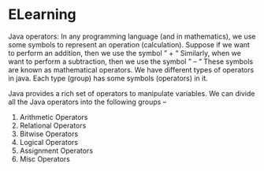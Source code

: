 # ELearning
Java operators: In any programming language (and in mathematics), we use some symbols to represent an operation (calculation).
Suppose if we want to perform an addition, then we use the symbol
  ” + “ Similarly, when we want to perform a subtraction, then we use the symbol  ” – “ These symbols are known as mathematical operators. We have different  types of operators in java. Each type (group) has some symbols (operators) in it.

Java provides a rich set of operators to manipulate variables. We can divide all the Java operators into the following groups –

1.	Arithmetic Operators
2.	Relational Operators
3.	Bitwise Operators
4.	Logical Operators
5.	Assignment Operators
6.	Misc Operators

